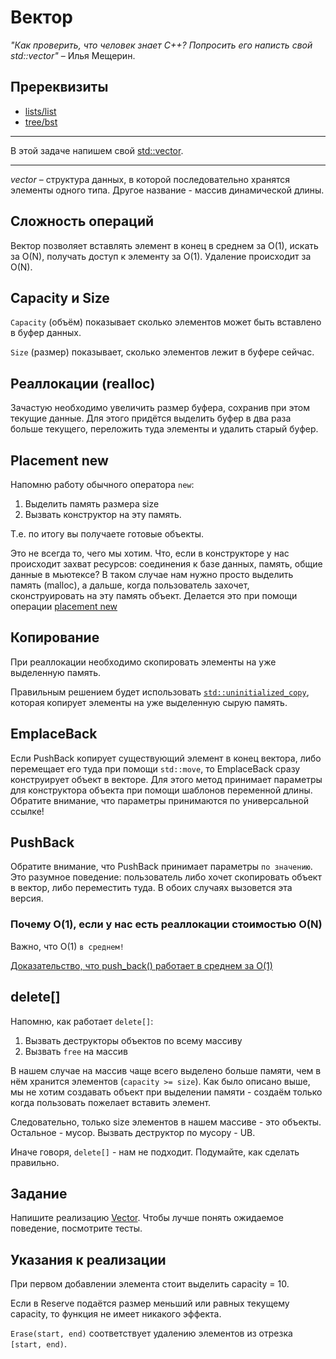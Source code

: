 # Вектор
_"Как проверить, что человек знает C++? Попросить его написть свой std::vector"_ – Илья Мещерин.

## Пререквизиты

- [lists/list](/tasks/lists/list)
- [tree/bst](/tasks/tree/bst)
---

В этой задаче напишем свой [std::vector](https://en.cppreference.com/w/cpp/container/vector).

---

*vector* – структура данных, в которой последовательно хранятся элементы одного типа. Другое название - массив динамической длины.

## Сложность операций

Вектор позволяет вставлять элемент в конец в среднем за O(1), искать за O(N), получать доступ к элементу за O(1). Удаление происходит за O(N).

## Capacity и Size
`Capacity` (объём) показывает сколько элементов может быть вставлено в буфер данных.

`Size` (размер) показывает, сколько элементов лежит в буфере сейчас.

## Реаллокации (realloc)
Зачастую необходимо увеличить размер буфера, сохранив при этом текущие данные. Для этого придётся выделить буфер в два раза больше текущего, переложить туда элементы и удалить старый буфер.

## Placement new

Напомню работу обычного оператора `new`:
1) Выделить память размера size
2) Вызвать конструктор на эту память.

Т.е. по итогу вы получаете готовые объекты.

Это не всегда то, чего мы хотим. Что, если в конструкторе у нас происходит захват ресурсов: соединения к базе данных, память, общие данные в мьютексе? В таком случае нам нужно просто выделить память (malloc), а дальше, когда пользователь захочет, сконструировать на эту память объект. Делается это при помощи операции [placement new](https://www.geeksforgeeks.org/placement-new-operator-cpp/)

## Копирование
При реаллокации необходимо скопировать элементы на уже выделенную память.

Правильным решением будет использовать [`std::uninitialized_copy`](https://en.cppreference.com/w/cpp/memory/uninitialized_copy), которая копирует элементы на уже выделенную сырую память.

## EmplaceBack

Если PushBack копирует существующий элемент в конец вектора, либо перемещает его туда при помощи `std::move`, то EmplaceBack сразу конструирует объект в векторе. Для этого метод принимает параметры для конструктора объекта при помощи шаблонов переменной длины. Обратите внимание, что параметры принимаются по универсальной ссылке!

## PushBack

Обратите внимание, что PushBack принимает параметры `по значению`. Это разумное поведение: пользователь либо хочет скопировать объект в вектор, либо переместить туда. В обоих случаях вызовется эта версия.

### Почему O(1), если у нас есть реаллокации стоимостью O(N)

Важно, что O(1) `в среднем!`

[Доказательство, что push_back() работает в среднем за O(1)](https://cs.stackexchange.com/questions/9380/why-is-push-back-in-c-vectors-constant-amortized)

## delete[]

Напомню, как работает `delete[]`:
1) Вызвать деструкторы объектов по всему массиву
2) Вызвать `free` на массив

В нашем случае на массив чаще всего выделено больше памяти, чем в нём хранится элементов (`capacity >= size`). Как было описано выше, мы не хотим создавать объект при выделении памяти - создаём только когда пользовать пожелает вставить элемент.

Следовательно, только size элементов в нашем массиве - это объекты. Остальное - мусор. Вызвать деструктор по мусору - UB.

Иначе говоря, `delete[]` - нам не подходит. Подумайте, как сделать правильно.

## Задание

Напишите реализацию [Vector](vector.hpp). Чтобы лучше понять ожидаемое поведение, посмотрите тесты.

## Указания к реализации

При первом добавлении элемента стоит выделить capacity = 10.

Если в Reserve подаётся размер меньший или равных текущему capacity, то функция не имеет никакого эффекта.

`Erase(start, end)` соответствует удалению элементов из отрезка `[start, end)`.